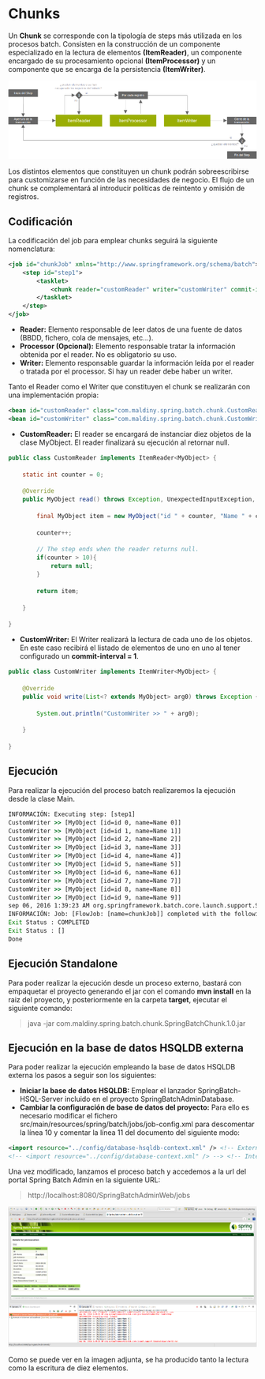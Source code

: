 # Chunks

Un **Chunk** se corresponde con la tipología de steps más utilizada en los procesos batch. Consisten en la construcción de un componente especializado en la lectura de elementos **(ItemReader)**, un componente encargado de su procesamiento opcional **(ItemProcessor)** y un componente que se encarga de la persistencia **(ItemWriter)**.

<p align="center"><img src="..//..//Imagenes//[Maldiny]_Chunks.png"></p>

Los distintos elementos que constituyen un chunk podrán sobreescribirse para customizarse en función de las necesidades de negocio. El flujo de un chunk se complementará al introducir políticas de reintento y omisión de registros.

## Codificación

La codificación del job para emplear chunks seguirá la siguiente nomenclatura:

```xml
<job id="chunkJob" xmlns="http://www.springframework.org/schema/batch">
	<step id="step1">
		<tasklet>
			<chunk reader="customReader" writer="customWriter" commit-interval="1" />
		</tasklet>
	</step>
</job>
```

* **Reader:** Elemento responsable de leer datos de una fuente de datos (BBDD, fichero, cola de mensajes, etc…).
* **Processor (Opcional):** Elemento responsable tratar la información obtenida por el reader. No es obligatorio su uso.
* **Writer:** Elemento responsable guardar la información leída por el reader o tratada por el processor. Si hay un reader debe haber un writer.

Tanto el Reader como el Writer que constituyen el chunk se realizarán con una implementación propia:

```xml
<bean id="customReader" class="com.maldiny.spring.batch.chunk.CustomReader" />
<bean id="customWriter" class="com.maldiny.spring.batch.chunk.CustomWriter" />
```

* **CustomReader:** El reader se encargará de instanciar diez objetos de la clase MyObject. El reader finalizará su ejecución al retornar null.

```java
public class CustomReader implements ItemReader<MyObject> {
	
	static int counter = 0;

	@Override
	public MyObject read() throws Exception, UnexpectedInputException, ParseException, NonTransientResourceException {
		
		final MyObject item = new MyObject("id " + counter, "Name " + counter);
		
		counter++;
		
		// The step ends when the reader returns null.
		if(counter > 10){
			return null;
		}
		
		return item;
		
	}

}
```

* **CustomWriter:** El Writer realizará la lectura de cada uno de los objetos. En este caso recibirá el listado de elementos de uno en uno al tener configurado un **commit-interval = 1**.

```java
public class CustomWriter implements ItemWriter<MyObject> {

	@Override
	public void write(List<? extends MyObject> arg0) throws Exception {

		System.out.println("CustomWriter >> " + arg0);
		
	}

}
```

## Ejecución

Para realizar la ejecución del proceso batch realizaremos la ejecución desde la clase Main.

```cmd
INFORMACIÓN: Executing step: [step1]
CustomWriter >> [MyObject [id=id 0, name=Name 0]]
CustomWriter >> [MyObject [id=id 1, name=Name 1]]
CustomWriter >> [MyObject [id=id 2, name=Name 2]]
CustomWriter >> [MyObject [id=id 3, name=Name 3]]
CustomWriter >> [MyObject [id=id 4, name=Name 4]]
CustomWriter >> [MyObject [id=id 5, name=Name 5]]
CustomWriter >> [MyObject [id=id 6, name=Name 6]]
CustomWriter >> [MyObject [id=id 7, name=Name 7]]
CustomWriter >> [MyObject [id=id 8, name=Name 8]]
CustomWriter >> [MyObject [id=id 9, name=Name 9]]
sep 06, 2016 1:39:23 AM org.springframework.batch.core.launch.support.SimpleJobLauncher$1 run
INFORMACIÓN: Job: [FlowJob: [name=chunkJob]] completed with the following parameters: [{}] and the following status: [COMPLETED]
Exit Status : COMPLETED
Exit Status : []
Done
```

## Ejecución Standalone

Para poder realizar la ejecución desde un proceso externo, bastará con empaquetar el proyecto generando el jar con el comando **mvn install** en la raiz del proyecto, y posteriormente en la carpeta **target**, ejecutar el siguiente comando:

> java -jar com.maldiny.spring.batch.chunk.SpringBatchChunk.1.0.jar

## Ejecución en la base de datos HSQLDB externa

Para poder realizar la ejecución empleando la base de datos HSQLDB externa los pasos a seguir son los siguientes:

* **Iniciar la base de datos HSQLDB:** Emplear el lanzador SpringBatch-HSQL-Server incluido en el proyecto SpringBatchAdminDatabase.
* **Cambiar la configuración de base de datos del proyecto:** Para ello es necesario modificar el fichero src/main/resources/spring/batch/jobs/job-config.xml para descomentar la línea 10 y comentar la línea 11 del documento del siguiente modo:

```xml
<import resource="../config/database-hsqldb-context.xml" /> <!-- External HSQLDB Database -->
<!-- <import resource="../config/database-context.xml" /> --> <!-- Internal HSQLDB Database -->
```

Una vez modificado, lanzamos el proceso batch y accedemos a la url del portal Spring Batch Admin en la siguiente URL:

> http://localhost:8080/SpringBatchAdminWeb/jobs

<p align="center"><img src="..//..//Imagenes//[Maldiny]_Chunk_ejecucion.png"></p>

Como se puede ver en la imagen adjunta, se ha producido tanto la lectura como la escritura de diez elementos.


